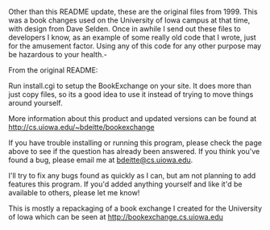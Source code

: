 Other than this README update, these are the original files from 1999.  This was a book changes used on the University of Iowa campus at that time, with design from Dave Selden.  Once in awhile I send out these files to developers I know, as an example of some really old code that I wrote, just for the amusement factor.  Using any of this code for any other purpose may be hazardous to your health.-

From the original README:

Run install.cgi to setup the BookExchange on your site.  It does more than
just copy files, so its a good idea to use it instead of trying to move
things around yourself.

More information about this product and updated versions can be found at
http://cs.uiowa.edu/~bdeitte/bookexchange

If you have trouble installing or running this program, please check the
page above to see if the question has already been answered.  If you think
you've found a bug, please email me at bdeitte@cs.uiowa.edu.

I'll try to fix any bugs found as quickly as I can, but am not planning to
add features this program.  If you'd added anything yourself and like it'd be
available to others, please let me know!

This is mostly a repackaging of a book exchange I created for the
University of Iowa which can be seen at http://bookexchange.cs.uiowa.edu
